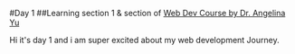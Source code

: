 #Day 1
##Learning section 1 & section of [ Web Dev Course by Dr. Angelina Yu ](https://www.udemy.com/course/the-complete-web-development-bootcamp)


Hi it's day 1 and i am super excited about my web development Journey.

